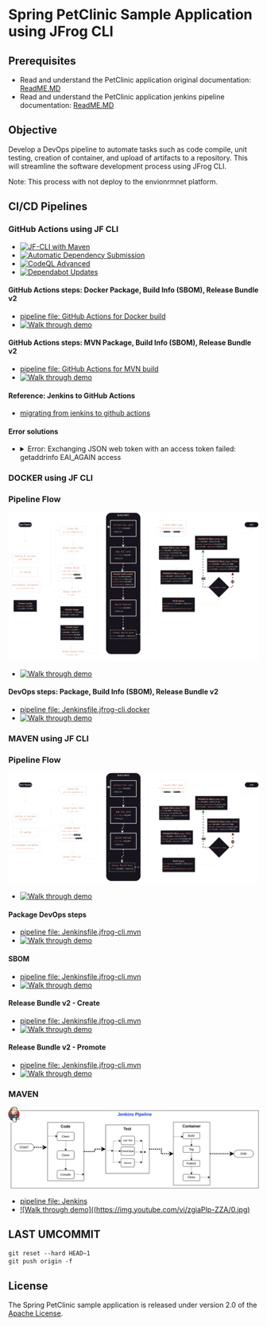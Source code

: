 # Spring PetClinic Sample Application using JFrog CLI

## Prerequisites
- Read and understand the PetClinic application original documentation: [ReadME.MD](readme-original.md)
- Read and understand the PetClinic application jenkins pipeline documentation: [ReadME.MD](readme.md)

## Objective
Develop a DevOps pipeline to automate tasks such as code compile, unit testing, creation of container, and upload of artifacts to a repository. This will streamline the software development process using JFrog CLI.

Note: This process with not deploy to the envionrmnet platform. 


## CI/CD Pipelines
### GitHub Actions using JF CLI
- [![JF-CLI with Maven](https://github.com/krishnamanchikalapudi/spring-petclinic/actions/workflows/jfcli-mvn.yml/badge.svg?branch=main)](https://github.com/krishnamanchikalapudi/spring-petclinic/actions/workflows/jfcli-mvn.yml)
- [![Automatic Dependency Submission](https://github.com/krishnamanchikalapudi/spring-petclinic/actions/workflows/dependency-graph/auto-submission/badge.svg?branch=main)](https://github.com/krishnamanchikalapudi/spring-petclinic/actions/workflows/dependency-graph/auto-submission)
- [![CodeQL Advanced](https://github.com/krishnamanchikalapudi/spring-petclinic/actions/workflows/codeql.yml/badge.svg?branch=main)](https://github.com/krishnamanchikalapudi/spring-petclinic/actions/workflows/codeql.yml)
- [![Dependabot Updates](https://github.com/krishnamanchikalapudi/spring-petclinic/actions/workflows/dependabot/dependabot-updates/badge.svg?branch=main)](https://github.com/krishnamanchikalapudi/spring-petclinic/actions/workflows/dependabot/dependabot-updates)

#### GitHub Actions steps: Docker Package, Build Info (SBOM), Release Bundle v2
- [pipeline file: GitHub Actions for Docker build](./github/workflows/jfcli-docker.yml)
- [![Walk through demo](https://img.youtube.com/vi/?/0.jpg)](https://www.youtube.com/watch?v=)

#### GitHub Actions steps: MVN Package, Build Info (SBOM), Release Bundle v2
- [pipeline file: GitHub Actions for MVN build](./github/workflows/jfcli-mvn.yml)
- [![Walk through demo](https://img.youtube.com/vi/RPGwoDRLdXQ/0.jpg)](https://www.youtube.com/watch?v=RPGwoDRLdXQ)
#### Reference: Jenkins to GitHub Actions
- [migrating from jenkins to github actions](https://docs.github.com/en/actions/migrating-to-github-actions/manually-migrating-to-github-actions/migrating-from-jenkins-to-github-actions)
#### Error solutions
- <details><summary>Error: Exchanging JSON web token with an access token failed: getaddrinfo EAI_AGAIN access</summary>
    It is possbile that JF_RT_URL might be a NULL value
</details>


### DOCKER using JF CLI
### Pipeline Flow
<img src="./DevSecOps-Docker.svg">

- [![Walk through demo](https://img.youtube.com/vi/I28Qv_1oIsk/0.jpg)](https://www.youtube.com/watch?v=I28Qv_1oIsk)
#### DevOps steps: Package, Build Info (SBOM), Release Bundle v2
- [pipeline file: Jenkinsfile.jfrog-cli.docker](./Jenkinsfile.jfrog-cli.docker)
- [![Walk through demo](https://img.youtube.com/vi/60P9nerD5Ig/0.jpg)](https://www.youtube.com/watch?v=60P9nerD5Ig)

### MAVEN  using JF CLI
### Pipeline Flow
<img src="./DevSecOps-mvn.svg">

- [![Walk through demo](https://img.youtube.com/vi/uSpKVVXIZW0/0.jpg)](https://www.youtube.com/watch?v=uSpKVVXIZW0)
#### Package DevOps steps
- [pipeline file: Jenkinsfile.jfrog-cli.mvn](../blob/main/Jenkinsfile.jfrog-cli.mvn)
- [![Walk through demo](https://img.youtube.com/vi/cHC79tWz8d4/0.jpg)](https://www.youtube.com/watch?v=cHC79tWz8d4)
#### SBOM
- [pipeline file: Jenkinsfile.jfrog-cli.mvn](../blob/main/Jenkinsfile.mvn.buildInfo.jfrog-cli)
- [![Walk through demo](https://img.youtube.com/vi/Sm4vWhPsvAY/0.jpg)](https://www.youtube.com/watch?v=Sm4vWhPsvAY)
#### Release Bundle v2 - Create
- [pipeline file: Jenkinsfile.jfrog-cli.mvn](./blob/main/Jenkinsfile.jfrog-cli.mvn)
- [![Walk through demo](https://img.youtube.com/vi/zap2gfYA3Vs/0.jpg)](https://www.youtube.com/watch?v=zap2gfYA3Vs)
#### Release Bundle v2 - Promote
- [pipeline file: Jenkinsfile.jfrog-cli.mvn](./blob/main/Jenkinsfile.jfrog-cli.mvn)
- [![Walk through demo](https://img.youtube.com/vi/xXSdGRBPFjg/0.jpg)](https://www.youtube.com/watch?v=xXSdGRBPFjg)

### MAVEN  
<img src="./cipipeline.svg">

- [pipeline file: Jenkins](./blob/main/Jenkinsfile)
- [![Walk through demo]((https://img.youtube.com/vi/zgiaPIp-ZZA/0.jpg)](https://www.youtube.com/watch?v=zgiaPIp-ZZA)



## LAST UMCOMMIT
`````
git reset --hard HEAD~1
git push origin -f
`````

## License
The Spring PetClinic sample application is released under version 2.0 of the [Apache License](https://www.apache.org/licenses/LICENSE-2.0).
